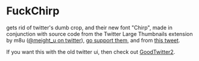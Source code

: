 # FuckChirp
gets rid of twitter's dumb crop, and their new font "Chirp", made in conjunction with source code from the Twitter Large Thumbnails extension by m8u ([@meight_u on twitter](https://twitter.com/meight_u)), [go support them](https://ko-fi.com/meight_u), and from [this tweet](https://twitter.com/yourcompanionAI/status/1425512038625841156).

If you want this with the old twitter ui, then check out [GoodTwitter2](https://github.com/Bl4Cc4t/GoodTwitter2).
